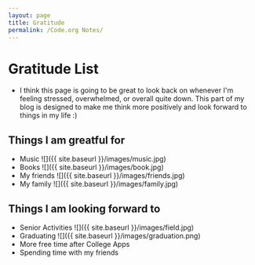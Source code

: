 ```yaml
---
layout: page
title: Gratitude
permalink: /Code.org Notes/
---
```

# Gratitude List
- I think this page is going to be great to look back on whenever I'm feeling stressed, overwhelmed, or overall quite down. This part of my blog is designed to make me think more positively and look forward to things in my life :) 

## Things I am greatful for
- Music
![]({{ site.baseurl }}/images/music.jpg)
- Books 
![]({{ site.baseurl }}/images/book.jpg)
- My friends
![]({{ site.baseurl }}/images/friends.jpg)
- My family
![]({{ site.baseurl }}/images/family.jpg)

## Things I am looking forward to
- Senior Activities
![]({{ site.baseurl }}/images/field.jpg)
- Graduating
![]({{ site.baseurl }}/images/graduation.png)
- More free time after College Apps
- Spending time with my friends 